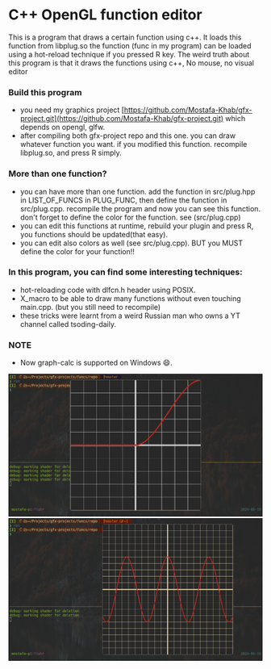 # C++ OpenGL function editor
This is a program that draws a certain function using c++. It loads this function from libplug.so
the function (func in my program) can be loaded using a hot-reload technique if you pressed R key. 
The weird truth about this program is that it draws the functions using c++, No mouse, no visual editor

### Build this program
- you need my graphics project [https://github.com/Mostafa-Khab/gfx-project.git](https://github.com/Mostafa-Khab/gfx-project.git) which depends on opengl, glfw.
- after compiling both gfx-project repo and this one. you can draw whatever function you want. if you modified this function. recompile libplug.so, and press R simply.

### More than one function?
- you can have more than one function. add the function in src/plug.hpp in LIST_OF_FUNCS in PLUG_FUNC, then
define the function in src/plug.cpp. recompile the program and now you can see this function. don't forget to 
define the color for the function. see (src/plug.cpp)
- you can edit this functions at runtime, rebuild your plugin and press R, you functions should be updated(that easy).
- you can edit also colors as well (see src/plug.cpp). BUT you MUST define the color for your function!!

### In this program, you can find some interesting techniques:
- hot-reloading code with dlfcn.h header using POSIX.
- X_macro to be able to draw many functions without even touching main.cpp. (but you still need to recompile)
- these tricks were learnt from a weird Russian man who owns a YT channel called tsoding-daily. 

### NOTE
- Now graph-calc is supported on Windows :smile:.


![smooth step function (older version of this program)](imgs/smoothstep.png)
![cosine function](imgs/cosine.png)
